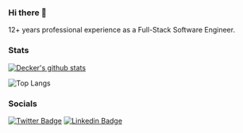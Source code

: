 ### Hi there 👋

12+ years professional experience as a Full-Stack Software Engineer.

### Stats

[![Decker's github stats](https://github-readme-stats.vercel.app/api?username=decker-brower&count_private=true&show_icons=true&hide=stars,contribs)](https://github.com/anuraghazra/github-readme-stats)

![Top Langs](https://github-readme-stats.vercel.app/api/top-langs/?username=decker-brower&hide=TeX&layout=compact)

### Socials

[![Twitter Badge](https://img.shields.io/badge/-Twitter-blue?style=for-the-badge&logo=twitter&logoColor=white)](https://twitter.com/deckerbrower)
[![Linkedin Badge](https://img.shields.io/badge/-LinkedIn-blue?style=for-the-badge&logo=linkedin&logoColor=white)](https://www.linkedin.com/in/decker-brower-45576253/)
